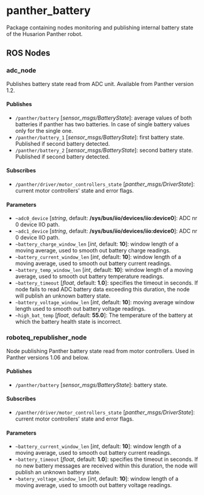 # panther_battery

Package containing nodes monitoring and publishing internal battery state of the Husarion Panther robot.

## ROS Nodes

### adc_node

Publishes battery state read from ADC unit. Available from Panther version 1.2.

#### Publishes

- `/panther/battery` [*sensor_msgs/BatteryState*]: average values of both batteries if panther has two batteries. In case of single battery values only for the single one.
- `/panther/battery_1` [*sensor_msgs/BatteryState*]: first battery state. Published if second battery detected.
- `/panther/battery_2` [*sensor_msgs/BatteryState*]: second battery state. Published if second battery detected.

#### Subscribes

- `/panther/driver/motor_controllers_state` [*panther_msgs/DriverState*]: current motor controllers' state and error flags.

#### Parameters

- `~adc0_device` [*string*, default: **/sys/bus/iio/devices/iio:device0**]: ADC nr 0 device IIO path.
- `~adc1_device` [*string*, default: **/sys/bus/iio/devices/iio:device0**]: ADC nr 0 device IIO path.
- `~battery_charge_window_len` [*int*, default: **10**]: window length of a moving average, used to smooth out battery charge readings.
- `~battery_current_window_len` [*int*, default: **10**]: window length of a moving average, used to smooth out battery current readings.
- `~battery_temp_window_len` [*int*, default: **10**]: window length of a moving average, used to smooth out battery temperature readings.
- `~battery_timeout` [*float*, default: **1.0**]: specifies the timeout in seconds. If node fails to read ADC battery data exceeding this duration, the node will publish an unknown battery state.
- `~battery_voltage_window_len` [*int*, default: **10**]: moving average window length used to smooth out battery voltage readings.
- `~high_bat_temp` [*float*, default: **55.0**]: The temperature of the battery at which the battery health state is incorrect.

### roboteq_republisher_node

Node publishing Panther battery state read from motor controllers. Used in Panther versions 1.06 and below.

#### Publishes

- `/panther/battery` [*sensor_msgs/BatteryState*]: battery state.

#### Subscribes

- `/panther/driver/motor_controllers_state` [*panther_msgs/DriverState*]: current motor controllers' state and error flags.

#### Parameters

- `~battery_current_window_len` [*int*, default: **10**]: window length of a moving average, used to smooth out battery current readings.
- `~battery_timeout` [*float*, default: **1.0**]: specifies the timeout in seconds. If no new battery messages are received within this duration, the node will publish an unknown battery state.
- `~batery_voltage_window_len` [*int*, default: **10**]: window length of a moving average, used to smooth out battery voltage readings.
